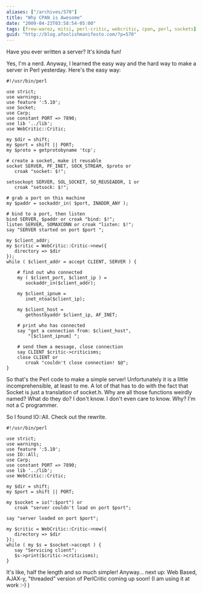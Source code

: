 ```yaml
---
aliases: ["/archives/570"]
title: "Why CPAN is Awesome"
date: "2009-04-23T03:58:54-05:00"
tags: [frew-warez, mitsi, perl-critic, webcritic, cpan, perl, sockets]
guid: "http://blog.afoolishmanifesto.com/?p=570"
---
```

Have you ever written a server? It's kinda fun!

<!--more-->

Yes, I'm a nerd. Anyway, I learned the easy way and the hard way to make a
server in Perl yesterday. Here's the easy way:

    #!/usr/bin/perl

    use strict;
    use warnings;
    use feature ':5.10';
    use Socket;
    use Carp;
    use constant PORT => 7890;
    use lib '../lib';
    use WebCritic::Critic;

    my $dir = shift;
    my $port = shift || PORT;
    my $proto = getprotobyname 'tcp';

    # create a socket, make it reusable
    socket SERVER, PF_INET, SOCK_STREAM, $proto or
       croak "socket: $!";

    setsockopt SERVER, SOL_SOCKET, SO_REUSEADDR, 1 or
       croak "setsock: $!";

    # grab a port on this machine
    my $paddr = sockaddr_in( $port, INADDR_ANY );

    # bind to a port, then listen
    bind SERVER, $paddr or croak "bind: $!";
    listen SERVER, SOMAXCONN or croak "listen: $!";
    say "SERVER started on port $port ";

    my $client_addr;
    my $critic = WebCritic::Critic->new({
       directory => $dir
    });
    while ( $client_addr = accept CLIENT, SERVER ) {

        # find out who connected
        my ( $client_port, $client_ip ) =
           sockaddr_in($client_addr);

        my $client_ipnum =
           inet_ntoa($client_ip);

        my $client_host =
           gethostbyaddr $client_ip, AF_INET;

        # print who has connected
        say "got a connection from: $client_host",
            "[$client_ipnum] ";

        # send them a message, close connection
        say CLIENT $critic->criticisms;
        close CLIENT or
           croak "couldn't close connection! $@";
    }

So that's the Perl code to make a simple server! Unfortunately it is a little
incomprehensible, at least to me. A lot of that has to do with the fact that
Socket is just a translation of socket.h. Why are all those functions weirdly
named? What do they do? I don't know. I don't even care to know. Why? I'm not a
C programmer.

So I found IO::All. Check out the rewrite.

    #!/usr/bin/perl

    use strict;
    use warnings;
    use feature ':5.10';
    use IO::All;
    use Carp;
    use constant PORT => 7890;
    use lib '../lib';
    use WebCritic::Critic;

    my $dir = shift;
    my $port = shift || PORT;

    my $socket = io(":$port") or
       croak "server couldn't load on port $port";

    say "server loaded on port $port";

    my $critic = WebCritic::Critic->new({
       directory => $dir
    });
    while ( my $s = $socket->accept ) {
       say "Servicing client";
       $s->print($critic->criticisms);
    }

It's like, half the length and so much simpler! Anyway... next up: Web Based,
AJAX-y, "threaded" version of PerlCritic coming up soon! (I am using it at work
:-) )
